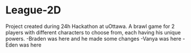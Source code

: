 # League-2D
Project created during 24h Hackathon at uOttawa. A brawl game for 2 players with different characters to choose from, each having his unique powers.
-Braden was here and he made some changes
-Vanya was here
-Eden was here
